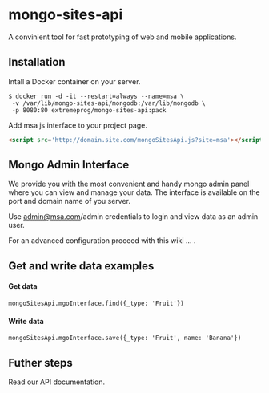 # mongo-sites-api
A convinient tool for fast prototyping of web and mobile applications.

## Installation

Intall a Docker container on your server.

```
$ docker run -d -it --restart=always --name=msa \
 -v /var/lib/mongo-sites-api/mongodb:/var/lib/mongodb \
 -p 8080:80 extremeprog/mongo-sites-api:pack
```

Add msa js interface to your project page.

```html
<script src='http://domain.site.com/mongoSitesApi.js?site=msa'></script>
```

## Mongo Admin Interface
We provide you with the most convenient and handy mongo admin panel where you can view and manage your data.
The interface is available on the port and domain name of you server.

Use admin@msa.com/admin credentials to login and view data as an admin user.

For an advanced configuration proceed with this wiki ... .

## Get and write data examples

#### Get data
```
mongoSitesApi.mgoInterface.find({_type: 'Fruit'})
```

#### Write data
```
mongoSitesApi.mgoInterface.save({_type: 'Fruit', name: 'Banana'})
```


## Futher steps
Read our API documentation.

